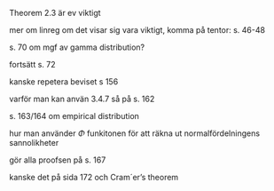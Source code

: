 
Theorem 2.3 är ev viktigt

mer om linreg om det visar sig vara viktigt, komma på tentor: s. 46-48

s. 70 om mgf av gamma distribution?

fortsätt s. 72

kanske repetera beviset s 156

varför man kan använ 3.4.7 så på s. 162

s. 163/164 om empirical distribution

hur man använder $\Phi$ funkitonen för att räkna ut normalfördelningens sannolikheter

gör alla proofsen på s. 167

kanske det på sida 172 och Cram´er’s theorem